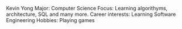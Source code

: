 Kevin Yong
Major: Computer Science
Focus: Learning algorithyms, architecture, SQL and many more.
Career interests: Learning Software Engineering
Hobbies: Playing games

